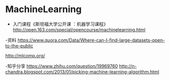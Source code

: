 # MachineLearning
- 入门课程《斯坦福大学公开课 ：机器学习课程》http://open.163.com/special/opencourse/machinelearning.html

-资料
https://www.quora.com/Data/Where-can-I-find-large-datasets-open-to-the-public

http://mlcomp.org/


-知乎分享
https://www.zhihu.com/question/19969760
http://n-chandra.blogspot.com/2013/01/picking-machine-learning-algorithm.html
